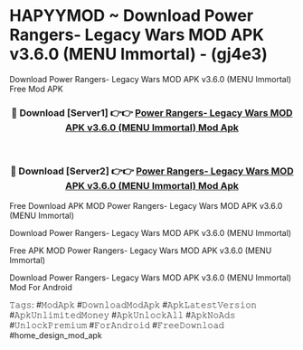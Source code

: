 # HAPYYMOD ~ Download Power Rangers- Legacy Wars MOD APK v3.6.0 (MENU Immortal) - (gj4e3)
Download Power Rangers- Legacy Wars MOD APK v3.6.0 (MENU Immortal) Free Mod APK

<div align="center">
<h3>🔴 Download [Server1] 👉👉 <a href="https://apk-comot.site?title=Power_Rangers-_Legacy_Wars_MOD_APK_v3.6.0_(MENU_Immortal)">Power Rangers- Legacy Wars MOD APK v3.6.0 (MENU Immortal) Mod Apk</a></h3><br>

<h3>🔴 Download [Server2] 👉👉 <a href="https://apk-comot.site?title=Power_Rangers-_Legacy_Wars_MOD_APK_v3.6.0_(MENU_Immortal)">Power Rangers- Legacy Wars MOD APK v3.6.0 (MENU Immortal) Mod Apk</a></h3>
</div>


Free Download APK MOD Power Rangers- Legacy Wars MOD APK v3.6.0 (MENU Immortal)

Download Power Rangers- Legacy Wars MOD APK v3.6.0 (MENU Immortal) 

Free APK MOD Power Rangers- Legacy Wars MOD APK v3.6.0 (MENU Immortal) 

Download Power Rangers- Legacy Wars MOD APK v3.6.0 (MENU Immortal) Mod For Android

𝚃𝚊𝚐𝚜: #𝙼𝚘𝚍𝙰𝚙𝚔 #𝙳𝚘𝚠𝚗𝚕𝚘𝚊𝚍𝙼𝚘𝚍𝙰𝚙𝚔 #𝙰𝚙𝚔𝙻𝚊𝚝𝚎𝚜𝚝𝚅𝚎𝚛𝚜𝚒𝚘𝚗 #𝙰𝚙𝚔𝚄𝚗𝚕𝚒𝚖𝚒𝚝𝚎𝚍𝙼𝚘𝚗𝚎𝚢 #𝙰𝚙𝚔𝚄𝚗𝚕𝚘𝚌𝚔𝙰𝚕𝚕 #𝙰𝚙𝚔𝙽𝚘𝙰𝚍𝚜 #𝚄𝚗𝚕𝚘𝚌𝚔𝙿𝚛𝚎𝚖𝚒𝚞𝚖 #𝙵𝚘𝚛𝙰𝚗𝚍𝚛𝚘𝚒𝚍 #𝙵𝚛𝚎𝚎𝙳𝚘𝚠𝚗𝚕𝚘𝚊𝚍 #home_design_mod_apk